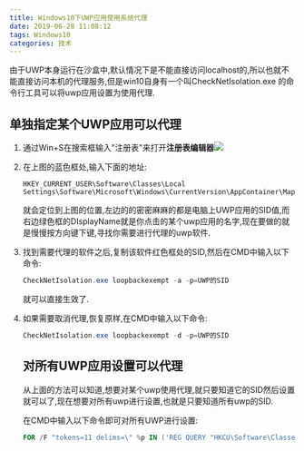 ```yaml
---
title: Windows10下UWP应用使用系统代理
date: 2019-06-28 11:08:12
tags: Windows10
categories: 技术
---
```

由于UWP本身运行在沙盒中,默认情况下是不能直接访问localhost的,所以也就不能直接访问本机的代理服务,但是win10自身有一个叫CheckNetIsolation.exe 的命令行工具可以将uwp应用设置为使用代理.

## 单独指定某个UWP应用可以代理

1. 通过Win+S在搜索框输入"注册表"来打开**注册表编辑器**![](https://i.loli.net/2019/06/28/5d16280329cd127618.png)

2. 在上图的蓝色框处,输入下面的地址:

   ```
   HKEY_CURRENT_USER\Software\Classes\Local Settings\Software\Microsoft\Windows\CurrentVersion\AppContainer\Mappings
   ```

   就会定位到上图的位置,左边的的密密麻麻的都是电脑上UWP应用的SID值,而右边绿色框的DIsplayName就是你点击的某个uwp应用的名字,现在要做的就是慢慢按方向键下键,寻找你需要进行代理的uwp软件.

3. 找到需要代理的软件之后,复制该软件红色框处的SID,然后在CMD中输入以下命令:

   ```powershell
   CheckNetIsolation.exe loopbackexempt -a -p=UWP的SID
   ```

   就可以直接生效了.

4. 如果需要取消代理,恢复原样,在CMD中输入以下命令:

   ```powershell
   CheckNetIsolation.exe loopbackexempt -d -p=UWP的SID
   ```

   ## 对所有UWP应用设置可以代理

   从上面的方法可以知道,想要对某个uwp使用代理,就只要知道它的SID然后设置就可以了,现在想要对所有uwp进行设置,也就是只要知道所有uwp的SID.

   在CMD中输入以下命令即可对所有UWP进行设置:

   ```powershell
   FOR /F "tokens=11 delims=\" %p IN ('REG QUERY "HKCU\Software\Classes\Local Settings\Software\Microsoft\Windows\CurrentVersion\AppContainer\Mappings"') DO CheckNetIsolation.exe LoopbackExempt -a -p=%p
   ```

   